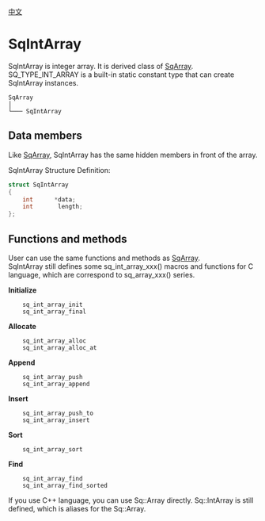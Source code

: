 [中文](SqIntArray.cn.md)

# SqIntArray

SqIntArray is integer array. It is derived class of [SqArray](SqArray.md).  
SQ_TYPE_INT_ARRAY is a built-in static constant type that can create SqIntArray instances.

	SqArray
	│
	└─── SqIntArray

## Data members

Like [SqArray](SqArray.md), SqIntArray has the same hidden members in front of the array.  
  
SqIntArray Structure Definition:

```c
struct SqIntArray
{
	int      *data;
	int       length;
};
```

## Functions and methods

User can use the same functions and methods as [SqArray](SqArray.md).  
SqIntArray still defines some sq_int_array_xxx() macros and functions for C language, which are correspond to sq_array_xxx() series.  
  
**Initialize**
```
	sq_int_array_init
	sq_int_array_final
```

**Allocate**
```
	sq_int_array_alloc
	sq_int_array_alloc_at
```

**Append**
```
	sq_int_array_push
	sq_int_array_append
```

**Insert**
```
	sq_int_array_push_to
	sq_int_array_insert
```

**Sort**
```
	sq_int_array_sort
```

**Find**
```
	sq_int_array_find
	sq_int_array_find_sorted
```

If you use C++ language, you can use Sq::Array<int> directly. Sq::IntArray is still defined, which is aliases for the Sq::Array<int>.
